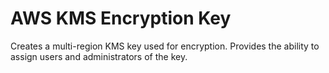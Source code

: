 # AWS KMS Encryption Key

Creates a multi-region KMS key used for encryption. Provides the ability to assign
users and administrators of the key.
